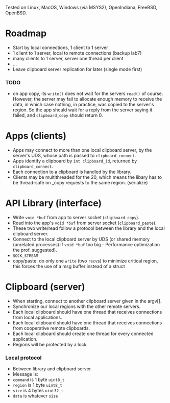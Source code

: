 Tested on Linux, MacOS, Windows (via MSYS2), OpenIndiana, FreeBSD, OpenBSD.

# Roadmap
 * Start by local connections, 1 client to 1 server
 * 1 client to 1 server, local to remote connections (backup lab7)
 * many clients to 1 server, server one thread per client
 * ...
 * Leave clipboard server replication for later (single mode first)

### TODO
 * on app copy, its `write()` does not wait for the servers `read()` of course. However, the server may fail to allocate enough memory to receive the data, in which case nothing, in practice, was copied to the server's region. So the app should wait for a reply from the server saying it failed, and `clipboard_copy` should return 0.

# Apps (clients)
 * Apps may connect to more than one local clipboard server, by the server's UDS, whose path is passed to `clipboard_connect`.
 * Apps identify a clipboard by `int clipboard_id`, returned by `clipboard_connect`.
 * Each connection to a clipboard is handled by the library.
 * Clients may be multithreaded for the 20, which means the libary has to be thread-safe on _copy requests to the same region. (serialize)

# API Library (interface)
 * Write `void *buf` from app to server socket (`clipboard_copy`).
 * Read into the app's `void *buf` from server socket (`clipboard_paste`).
 * These two write/read follow a protocol between the library and the local clipboard server.
 * Connect to the local clipboard server by UDS (or shared memory (unrelated processes) if `void *buf` too big - Performance optimization the prof. suggested).
 * `SOCK_STREAM`
 * copy/paste: do only one `write` (two `recv`s) to minimize critical region, this forces the use of a msg buffer instead of a struct

# Clipboard (server)
 * When starting, connect to another clipboard server given in the argv[].
 * Synchronize our local regions with the other remote servers. 
 * Each local clipboard should have one thread that receives connections from local applications.
 * Each local clipboard should have one thread that receives connections from cooperative remote clipboards.
 * Each local clipboard should create one thread for every connected application.
 * Regions will be protected by a lock.

### Local protocol
 * Between library and clipboard server
 * Message is: <command><region><size><data>
 * `command` is 1 byte `uint8_t`
 * `region` is 1 byte `uint8_t`
 * `size` is 4 bytes `uint32_t`
 * `data` is whatever `size`
